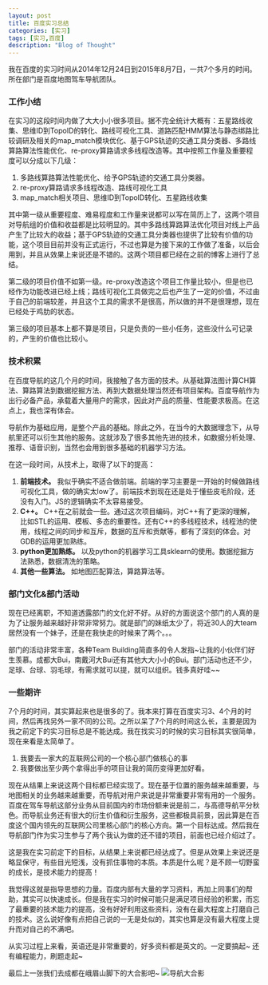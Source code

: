 ```yaml
---
layout: post
title: 百度实习总结
categories: [实习]
tags: [实习,百度]
description: "Blog of Thought"
---
```


我在百度的实习时间从2014年12月24日到2015年8月7日，一共7个多月的时间。所在部门是百度地图驾车导航团队。

### 工作小结

在实习的这段时间内做了大大小小很多项目。据不完全统计大概有：五星路线收集、思维ID到TopoID的转化、路线可视化工具、道路匹配HMM算法与静态绑路比较调研及相关的map_match模块优化、基于GPS轨迹的交通工具分类器、多路线算路算法性能优化、re-proxy算路请求多线程改造等。其中按照工作量及重要程度可以分成以下几级：

1. 多路线算路算法性能优化、给予GPS轨迹的交通工具分类器。
2. re-proxy算路请求多线程改造、路线可视化工具
3. map_match相关项目、思维ID到TopoID转化、五星路线收集

其中第一级从重要程度、难易程度和工作量来说都可以写在简历上了，这两个项目对导航组的价值和收益都是比较明显的。其中多路线算路算法优化项目对线上产品产生了比较大的收益；基于GPS轨迹的交通工具分类器也提供了比较有价值的功能，这个项目目前并没有正式运行，不过也算是为接下来的工作做了准备，以后会用到，并且从效果上来说还是不错的。这两个项目都已经在之前的博客上进行了总结。

第二级的项目价值不如第一级。re-proxy改造这个项目工作量比较小，但是也已经作为功能改进已经上线；路线可视化工具做完之后也产生了一定的价值，不过由于自己的前端较差，并且这个工具的需求不是很高，所以做的并不是很理想，现在已经处于鸡肋的状态。

第三级的项目基本上都不算是项目，只是负责的一些小任务，这些没什么可记录的，产生的价值也比较小。

### 技术积累

在百度导航的这几个月的时间，我接触了各方面的技术。从基础算法图计算CH算法、算路算法到数据挖掘方法、再到大数据处理当然还有项目架构。百度导航作为出行必备产品，承载着大量用户的需求，因此对产品的质量、性能要求极高。在这点上，我也深有体会。

导航作为基础应用，是整个产品的基础。除此之外，在当今的大数据理念下，从导航里还可以衍生其他的服务。这就涉及了很多其他先进的技术，如数据分析处理、推荐、语音识别，当然也会用到很多基础的机器学习方法。

在这一段时间，从技术上，取得了以下的提高：

1. **前端技术。** 我似乎确实不适合做前端。前端的学习主要是一开始的时候做路线可视化工具，做的确实太low了。前端技术到现在还是处于懂些皮毛阶段，还没有入门。JS的逻辑确实不太容易接受。
2. **C++。** C++在之前就会一些。通过这次项目编码，对C++有了更深的理解，比如STL的运用、模板、多态的重要性。还有C++的多线程技术，线程池的使用，线程之间的同步和互斥，数据的互斥和贡献等，都有了深刻的体会。对GDB的运用更加熟练。
3. **python更加熟练。** 以及python的机器学习工具sklearn的使用。数据挖掘方法熟悉，数据清洗的策略。
4. **其他一些算法。** 如地图匹配算法，算路算法等。

### 部门文化&部门活动

现在已经离职，不知道透露部门的文化好不好。从好的方面说这个部门的人真的是为了让服务越来越好非常非常努力。就是部门的妹纸太少了，将近30人的大team居然没有一个妹子，还是在我快走的时候来了两个。。。

部门的活动非常丰富，各种Team Building简直多的令人发指~让我的小伙伴们好生羡慕。成都大Bui，南戴河大Bui还有其他大大小小的Bui。部门活动也还不少，足球、台球、羽毛球，有需求就可以提，就可以组织。钱多真好哇~~

### 一些期许

7个月的时间，其实算起来也是很多的了。我本来打算在百度实习3、4个月的时间，然后再找另外一家不同的公司。之所以呆了7个月的时间这么长，主要是因为我之前定下的实习目标总是不能达成。我在找实习的时候的实习目标其实很简单，现在来看是太简单了。

1. 我要去一家大的互联网公司的一个核心部门做核心的事
2. 我要做出至少两个拿得出手的项目让我的简历变得更加好看。

现在从结果上来说这两个目标都已经实现了。现在基于位置的服务越来越重要，与地图相关的业务越来越重要，而导航对用户来说是非常重要非常有用的一个服务。百度在驾车导航这部分业务从目前国内的市场份额来说是前二，与高德导航平分秋色。而导航业务还有很大的衍生价值和衍生服务，这些都极具前景，因此算是在百度这个国内领先的互联网公司里核心部门的核心方向。第一个目标达成。然后我在导航部门作为实习生参与了两个我认为做的还不错的项目，前面也已经介绍过了。

这是我在实习前定下的目标，从结果上来说都已经达成了。但是从效果上来说还是略显保守，有些目光短浅，没有抓住事物的本质。本质是什么呢？是不顾一切野蛮的成长，是技术能力的提高！

我觉得这就是指导思想的力量。百度内部有大量的学习资料，再加上同事们的帮助，其实可以快速成长。但是我在实习的时候可能只是满足项目经验的积累，而忘了最重要的技术能力的提高，没有好好利用这些资料，没有在最大程度上打磨自己的技术。这么说好像有点把自己说的一无是处似的，其实也算是没有最大程度上提升而对自己的不满吧。

从实习过程上来看，英语还是非常重要的，好多资料都是英文的。一定要搞起~ 还有编程能力，刷题走起~

最后上一张我们去成都在峨眉山脚下的大合影吧~
![导航大合影](https://raw.githubusercontent.com/zixuan-zhang/zixuan-zhang.github.io/master/images/%E5%AF%BC%E8%88%AA%E5%A4%A7%E5%90%88%E5%BD%B1.jpg)
